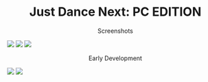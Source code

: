 <h1 align="center">Just Dance Next: PC EDITION</h1>

<p align="center">Screenshots</p>
<img src="https://cdn.discordapp.com/attachments/1222254597087957022/1222557132851773540/main_next.png?ex=667ecc8e&is=667d7b0e&hm=32fcd8458f3e146ada614c322a7f8ca57d978b66bc2e83c997cf9c3bff0d29ad&"></img>
<img src="https://cdn.discordapp.com/attachments/1187883423830900906/1219519568230223873/image.png?ex=667ef45a&is=667da2da&hm=e6a829ff4082b0591364465a75dbe33c038b49ddb56623e352071290909d86e6&"></img>
<img src="https://cdn.discordapp.com/attachments/1187883423830900906/1219519568712695868/Captura_de_tela_2024-03-19_023259.png?ex=667ef45a&is=667da2da&hm=327f54fb9486e9c3d7e61c10aae6007aeff7508f395b86437a67449768993cd1&"></img>
<p align="center">Early Development</p>
<img src="https://cdn.discordapp.com/attachments/1187883423830900906/1192706320734892062/image.png?ex=667ef792&is=667da612&hm=36a3d0a8cf98a74cf4d3ddf3edaf346ea49802a32c19ebe85fa925a76378593e&"></img>
<img src="https://cdn.discordapp.com/attachments/1187883423830900906/1192707424981876796/image.png?ex=667ef899&is=667da719&hm=ec1d5ff683aa6e65800657e8de0f09ff729760a19af358c529ed4fab00f74b53&"></img>
